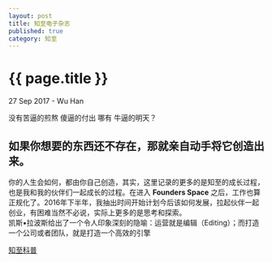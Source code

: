 ```yaml
---
layout: post
title: 知至电子杂志
published: true
category: 知至
---
```


{{ page.title }}
================

<p class="meta">27 Sep 2017 - Wu Han </p>

没有苦逼的煎熬
傻逼的付出
哪有
牛逼的明天？

如果你想要的东西还不存在，那就亲自动手将它创造出来。
-----------------------------------------------------

  你的人生会如何，都由你自己创造，其实，这里记录的更多的是知至的成长过程，也是我和我的伙伴们一起成长的过程。在进入 **Founders Space** 之后，工作也算正规化了。2016年下半年，我抽出时间开始计划今后该如何发展，拉起伙伴一起创业，有困难当然不必说，实际上更多的是思考和探索。
<br />
凯斯▪拉波斯给出了一个令人印象深刻的隐喻：运营就是编辑（Editing）；而打造一个公司或者团队，就是打造一个高效的引擎




[知至科普](http://www.zzcomm.com)











